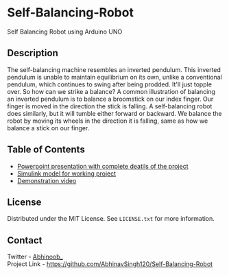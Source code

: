 # Self-Balancing-Robot
Self Balancing Robot using Arduino UNO

## Description

The self-balancing machine resembles an inverted pendulum. This inverted pendulum is unable to maintain equilibrium on its own, unlike a conventional pendulum, which continues to swing after being prodded. It'll just topple over. So how can we strike a balance? A common illustration of balancing an inverted pendulum is to balance a broomstick on our index finger. Our finger is moved in the direction the stick is falling. A self-balancing robot does similarly, but it will tumble either forward or backward. We balance the robot by moving its wheels in the direction it is falling, same as how we balance a stick on our finger.

## Table of Contents
- [Powerpoint presentation with complete deatils of the project]() 
- [Simulink model for working project]()
- [Demonstration video]()

## License
Distributed under the MIT License. See `LICENSE.txt` for more information.

## Contact
Twitter - [Abhinoob_]() <br />
Project Link - https://github.com/AbhinavSingh120/Self-Balancing-Robot

